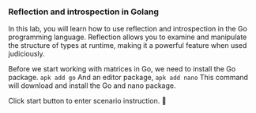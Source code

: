 ### Reflection and introspection in Golang

In this lab, you will learn how to use reflection and introspection in the Go programming language. Reflection allows you to examine and manipulate the structure of types at runtime, making it a powerful feature when used judiciously.

Before we start working with matrices in Go, we need to install the Go package. 
```apk add go```
And an editor package,
```apk add nano``` 
This command will download and install the Go and nano package.

Click start button to enter scenario instruction. 🚀  